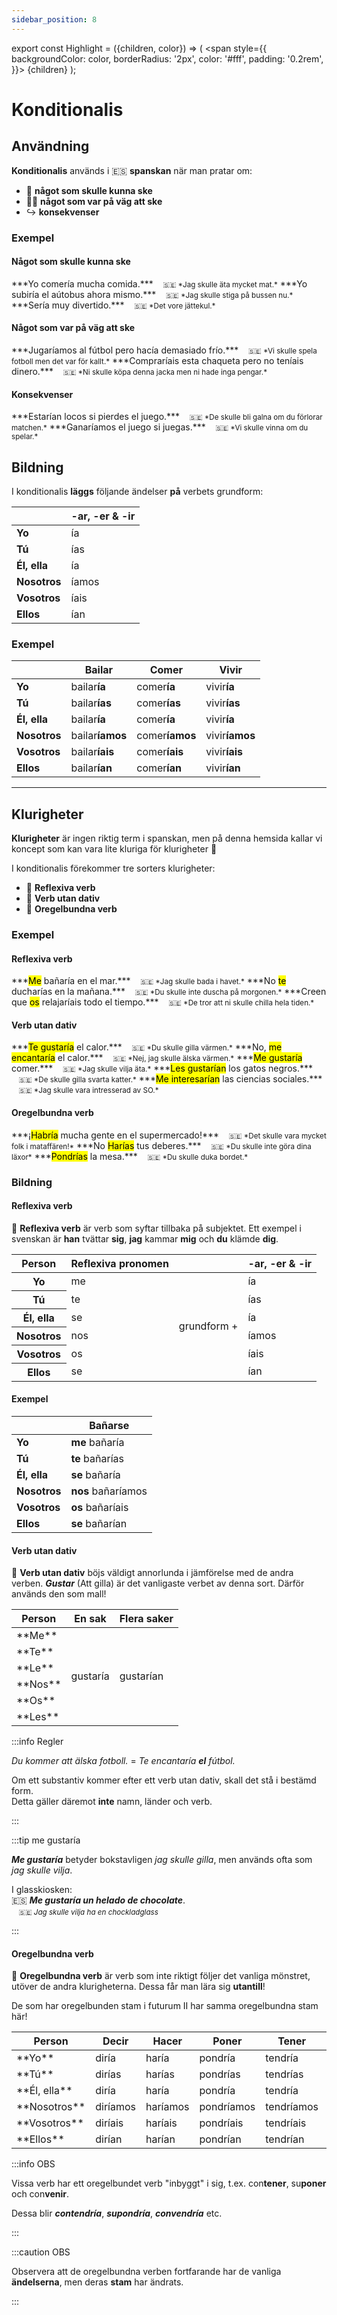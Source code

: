```yaml
---
sidebar_position: 8
---
```


export const Highlight = ({children, color}) => (
  <span
    style={{
      backgroundColor: color,
      borderRadius: '2px',
      color: '#fff',
      padding: '0.2rem',
    }}>
    {children}
  </span>
);

# <Highlight color="#0b00d1">Konditionalis</Highlight>

## <Highlight color="#ff4802">Användning</Highlight>

**Konditionalis** används i 🇪🇸 **spanskan** när man pratar om:

- 🤔 **något som skulle kunna ske**
- 🙅‍♂️ **något som var på väg att ske**
- ↪️ **konsekvenser**

### <Highlight color="#ff4802">Exempel</Highlight>

#### <Highlight color="#ff4802">Något som skulle kunna ske</Highlight>
 
<div class="custom-quote">  
***Yo comería mucha comida.***   
&nbsp;&nbsp;&nbsp;<small>🇸🇪 *Jag skulle äta mycket mat.*</small>    
***Yo subiría el aútobus ahora mismo.***   
&nbsp;&nbsp;&nbsp;<small>🇸🇪 *Jag skulle stiga på bussen nu.*</small>  
***Sería muy divertido.***   
&nbsp;&nbsp;&nbsp;<small>🇸🇪 *Det vore jättekul.*</small>  
</div>

#### <Highlight color="#ff4802">Något som var på väg att ske</Highlight>
 
<div class="custom-quote">  
***Jugaríamos al fútbol pero hacía demasiado frío.***   
&nbsp;&nbsp;&nbsp;<small>🇸🇪 *Vi skulle spela fotboll men det var för kallt.*</small>    
***Compraríais esta chaqueta pero no teníais dinero.***    
&nbsp;&nbsp;&nbsp;<small>🇸🇪 *Ni skulle köpa denna jacka men ni hade inga pengar.*</small>    
</div>

#### <Highlight color="#ff4802">Konsekvenser</Highlight>
 
<div class="custom-quote">  
***Estarían locos si pierdes el juego.***   
&nbsp;&nbsp;&nbsp;<small>🇸🇪 *De skulle bli galna om du förlorar matchen.*</small>    
***Ganaríamos el juego si juegas.***    
&nbsp;&nbsp;&nbsp;<small>🇸🇪 *Vi skulle vinna om du spelar.*</small>        
</div>

## <Highlight color="#ff4802">Bildning</Highlight>

I konditionalis **läggs** följande ändelser **på** verbets grundform:

|       | -ar, -er & -ir   | 
| ----- | ----- | 
| **Yo**    | ía    |   
| **Tú**    | ías    | 
| **Él, ella**    | ía     | 
| **Nosotros**    | íamos     | 
| **Vosotros**    | íais     |
| **Ellos**    | ían     | 

### <Highlight color="#ff4802">Exempel</Highlight>

|       | Bailar   | Comer   | Vivir   |
| ----- | ----- | ----- | ----- |
| **Yo**    | bailar**ía**     | comer**ía**     | vivir**ía**     |
| **Tú**    | bailar**ías**    | comer**ías**    | vivir**ías**    |
| **Él, ella**    | bailar**ía**     | comer**ía**     | vivir**ía**     |
| **Nosotros**    | bailar**íamos**     | comer**íamos**     | vivir**íamos**     |
| **Vosotros**    | bailar**íais**     | comer**íais**     | vivir**íais**     |
| **Ellos**    | bailar**ían**     | comer**ían**     | vivir**ían**     |

---

## <Highlight color="#ff4802">Klurigheter</Highlight>

**Klurigheter** är ingen riktig term i spanskan, men på denna hemsida kallar vi koncept som kan vara lite kluriga för klurigheter 🥸

I konditionalis förekommer tre sorters klurigheter:

- 🦺 **Reflexiva verb**
- 💩 **Verb utan dativ**
- 🖕 **Oregelbundna verb**

### <Highlight color="#ff4802">Exempel</Highlight>

#### <Highlight color="#ff4802">Reflexiva verb</Highlight>
 
<div class="custom-quote">  
<p>
***<mark>Me</mark> bañaría en el mar.***   
&nbsp;&nbsp;&nbsp;<small>🇸🇪 *Jag skulle bada i havet.*</small>    
***No <mark>te</mark> ducharías en la mañana.***   
&nbsp;&nbsp;&nbsp;<small>🇸🇪 *Du skulle inte duscha på morgonen.*</small>    
***Creen que <mark>os</mark> relajaríais todo el tiempo.***   
&nbsp;&nbsp;&nbsp;<small>🇸🇪 *De tror att ni skulle chilla hela tiden.*</small> 
</p>
</div>

#### <Highlight color="#ff4802">Verb utan dativ</Highlight>
 
<div class="custom-quote">  
<p>
***<mark>Te gustaría</mark> el calor.***   
&nbsp;&nbsp;&nbsp;<small>🇸🇪 *Du skulle gilla värmen.*</small>    
***No, <mark>me encantaría</mark> el calor.***   
&nbsp;&nbsp;&nbsp;<small>🇸🇪 *Nej, jag skulle älska värmen.*</small>   
***<mark>Me gustaría</mark> comer.***   
&nbsp;&nbsp;&nbsp;<small>🇸🇪 *Jag skulle vilja äta.*</small>      
***<mark>Les gustarían</mark> los gatos negros.***   
&nbsp;&nbsp;&nbsp;<small>🇸🇪 *De skulle gilla svarta katter.*</small>    
***<mark>Me interesarían</mark> las ciencias sociales.***   
&nbsp;&nbsp;&nbsp;<small>🇸🇪 *Jag skulle vara intresserad av SO.*</small>
</p>
</div>

#### <Highlight color="#ff4802">Oregelbundna verb</Highlight>
 
<div class="custom-quote">  
<p>
***¡<mark>Habría</mark> mucha gente en el supermercado!***   
&nbsp;&nbsp;&nbsp;<small>🇸🇪 *Det skulle vara mycket folk i mataffären!*</small>    
***No <mark>Harías</mark> tus deberes.***   
&nbsp;&nbsp;&nbsp;<small>🇸🇪 *Du skulle inte göra dina läxor*</small>    
***<mark>Pondrías</mark> la mesa.***   
&nbsp;&nbsp;&nbsp;<small>🇸🇪 *Du skulle duka bordet.*</small>    
</p>
</div>

### <Highlight color="#ff4802">Bildning</Highlight>

#### <Highlight color="#ff4802">Reflexiva verb</Highlight>

🦺 **Reflexiva verb** är verb som syftar tillbaka på subjektet. Ett exempel i svenskan är **han** tvättar **sig**, **jag** kammar **mig** och **du** klämde **dig**. 

<table>
  <thead>
    <tr>
      <th> Person</th>
      <th> Reflexiva pronomen</th>
      <th> </th>
      <th> -ar, -er & -ir</th>
    </tr>
  </thead>
  <tbody>
    <tr>
      <th> Yo</th>
      <td> me</td>
      <td rowspan="6">grundform +</td>
      <td> ía</td>
    </tr>
    <tr>
      <th> Tú</th>
      <td> te</td>
      <td> ías</td>
    </tr>
    <tr>
      <th> Él, ella</th>
      <td> se</td>
      <td> ía</td>
    </tr>
    <tr>
      <th> Nosotros</th>
      <td> nos</td>
      <td> íamos</td>
    </tr>
    <tr>
      <th> Vosotros</th>
      <td> os</td>
      <td> íais</td>
    </tr>
    <tr>
      <th> Ellos</th>
      <td> se</td>
      <td> ían</td>
    </tr>
  </tbody>
</table>

#### <Highlight color="#ff4802">Exempel</Highlight>

|                  | Bañar**se**      | 
| ---------------- | ---------------- |
| **Yo**           | **me** bañaría      | 
| **Tú**           | **te** bañarías   |
| **Él, ella**     | **se** bañaría      |
| **Nosotros**     | **nos** bañaríamos  |   
| **Vosotros**     | **os** bañaríais |
| **Ellos**        | **se** bañarían  | 

#### <Highlight color="#ff4802">Verb utan dativ</Highlight>

💩 **Verb utan dativ** böjs väldigt annorlunda i jämförelse med de andra verben. ***Gustar*** (Att gilla) är det vanligaste verbet av denna sort. Därför används den som mall!

<table>
  <thead>
    <tr>
      <th> Person</th>
      <th> En sak</th>
      <th> Flera saker</th>
    </tr>
  </thead>
  <tbody>
    <tr>
      <td>**Me**</td>
      <td rowspan="6">gustaría</td>
      <td rowspan="6">gustarían</td>
    </tr>
    <tr>
      <td>**Te**</td>
    </tr>
    <tr>
      <td>**Le**</td>
    </tr>
    <tr>
      <td>**Nos**</td>
    </tr>
    <tr>
      <td>**Os**</td>
    </tr>
    <tr>
      <td>**Les**</td>
    </tr>
  </tbody>
</table>

:::info Regler

*Du kommer att älska fotboll.* = *Te encantaría **el** fútbol.*

Om ett substantiv kommer efter ett verb utan dativ, skall det stå i bestämd form.     
Detta gäller däremot **inte** namn, länder och verb.

:::

:::tip me gustaría

***Me gustaría*** betyder bokstavligen *jag skulle gilla*, men används ofta som *jag skulle vilja*. 

I glasskiosken:    
🇪🇸 ***Me gustaría un helado de chocolate***.    
&nbsp;&nbsp;&nbsp;<small>🇸🇪 *Jag skulle vilja ha en chockladglass*</small>

:::

#### <Highlight color="#ff4802">Oregelbundna verb</Highlight>

🖕 **Oregelbundna verb** är verb som inte riktigt följer det vanliga mönstret, utöver de andra klurigheterna. Dessa får man lära sig **utantill**! 

De som har oregelbunden stam i futurum II har samma oregelbundna stam här!

<div class="my-special-table">  
<table>
  <thead>
    <tr>
      <th> Person</th>
      <th> Decir</th>
      <th> Hacer</th>
      <th> Poner</th>
      <th> Tener</th>
      <th> Venir</th>
      <th> Saber</th>
      <th> Haber</th>
      <th> Salir</th>
      <th> Valer</th>
      <th> Poder</th>
      <th> Querer</th>
      <th> Caber</th>
      <th> Oír</th>
    </tr>
  </thead>
  <tbody>
    <tr>
      <td>**Yo**</td>
      <td><span style={{color: 'red'}}>diría</span></td>
      <td><span style={{color: 'red'}}>haría</span></td>
      <td><span style={{color: 'red'}}>pondría</span></td>
      <td><span style={{color: 'red'}}>tendría</span></td>
      <td><span style={{color: 'red'}}>vendría</span></td>
      <td><span style={{color: 'red'}}>sabría</span></td>
      <td><span style={{color: 'red'}}>habría</span></td>
      <td><span style={{color: 'red'}}>saldría</span></td>
      <td><span style={{color: 'red'}}>valdría</span></td>
      <td><span style={{color: 'red'}}>podría</span></td>
      <td><span style={{color: 'red'}}>querría</span></td>
      <td><span style={{color: 'red'}}>cabría</span></td>
      <td><span style={{color: 'red'}}>oiría</span></td>
    </tr>
    <tr>
      <td>**Tú**</td>
      <td><span style={{color: 'red'}}>dirías</span></td>
      <td><span style={{color: 'red'}}>harías</span></td>
      <td><span style={{color: 'red'}}>pondrías</span></td>
      <td><span style={{color: 'red'}}>tendrías</span></td>
      <td><span style={{color: 'red'}}>vendrías</span></td>
      <td><span style={{color: 'red'}}>sabrías</span></td>
      <td><span style={{color: 'red'}}>habrías</span></td>
      <td><span style={{color: 'red'}}>saldrías</span></td>
      <td><span style={{color: 'red'}}>valdrías</span></td>
      <td><span style={{color: 'red'}}>podrías</span></td>
      <td><span style={{color: 'red'}}>querrías</span></td>
      <td><span style={{color: 'red'}}>cabrías</span></td>
      <td><span style={{color: 'red'}}>oirías</span></td>
    </tr>
    <tr>
      <td>**Él, ella**</td>
      <td><span style={{color: 'red'}}>diría</span></td>
      <td><span style={{color: 'red'}}>haría</span></td>
      <td><span style={{color: 'red'}}>pondría</span></td>
      <td><span style={{color: 'red'}}>tendría</span></td>
      <td><span style={{color: 'red'}}>vendría</span></td>
      <td><span style={{color: 'red'}}>sabría</span></td>
      <td><span style={{color: 'red'}}>habría</span></td>
      <td><span style={{color: 'red'}}>saldría</span></td>
      <td><span style={{color: 'red'}}>valdría</span></td>
      <td><span style={{color: 'red'}}>podría</span></td>
      <td><span style={{color: 'red'}}>querría</span></td>
      <td><span style={{color: 'red'}}>cabría</span></td>
      <td><span style={{color: 'red'}}>oiría</span></td>
    </tr>
    <tr>
      <td>**Nosotros**</td>
      <td><span style={{color: 'red'}}>diríamos</span></td>
      <td><span style={{color: 'red'}}>haríamos</span></td>
      <td><span style={{color: 'red'}}>pondríamos</span></td>
      <td><span style={{color: 'red'}}>tendríamos</span></td>
      <td><span style={{color: 'red'}}>vendríamos</span></td>
      <td><span style={{color: 'red'}}>sabríamos</span></td>
      <td><span style={{color: 'red'}}>habríamos</span></td>
      <td><span style={{color: 'red'}}>saldríamos</span></td>
      <td><span style={{color: 'red'}}>valdríamos</span></td>
      <td><span style={{color: 'red'}}>podríamos</span></td>
      <td><span style={{color: 'red'}}>querríamos</span></td>
      <td><span style={{color: 'red'}}>cabríamos</span></td>
      <td><span style={{color: 'red'}}>oiríamos</span></td>
    </tr>
    <tr>
      <td>**Vosotros**</td>
      <td><span style={{color: 'red'}}>diríais</span></td>
      <td><span style={{color: 'red'}}>haríais</span></td>
      <td><span style={{color: 'red'}}>pondríais</span></td>
      <td><span style={{color: 'red'}}>tendríais</span></td>
      <td><span style={{color: 'red'}}>vendríais</span></td>
      <td><span style={{color: 'red'}}>sabríais</span></td>
      <td><span style={{color: 'red'}}>habríais</span></td>
      <td><span style={{color: 'red'}}>saldríais</span></td>
      <td><span style={{color: 'red'}}>valdríais</span></td>
      <td><span style={{color: 'red'}}>podríais</span></td>
      <td><span style={{color: 'red'}}>querríais</span></td>
      <td><span style={{color: 'red'}}>cabríais</span></td>
      <td><span style={{color: 'red'}}>oiríais</span></td>
    </tr>
    <tr>
      <td>**Ellos**</td>
      <td><span style={{color: 'red'}}>dirían</span></td>
      <td><span style={{color: 'red'}}>harían</span></td>
      <td><span style={{color: 'red'}}>pondrían</span></td>
      <td><span style={{color: 'red'}}>tendrían</span></td>
      <td><span style={{color: 'red'}}>vendrían</span></td>
      <td><span style={{color: 'red'}}>sabrían</span></td>
      <td><span style={{color: 'red'}}>habrían</span></td>
      <td><span style={{color: 'red'}}>saldrían</span></td>
      <td><span style={{color: 'red'}}>valdrían</span></td>
      <td><span style={{color: 'red'}}>podrían</span></td>
      <td><span style={{color: 'red'}}>querrían</span></td>
      <td><span style={{color: 'red'}}>cabrían</span></td>
      <td><span style={{color: 'red'}}>oirían</span></td>
    </tr>
  </tbody>
</table>
</div>

:::info OBS

Vissa verb har ett oregelbundet verb "inbyggt" i sig, t.ex. con**tener**, su**poner** och con**venir**.

Dessa blir ***contendría***, ***supondría***, ***convendría*** etc.

:::

:::caution OBS

Observera att de oregelbundna verben fortfarande har de vanliga **ändelserna**, men deras **stam** har ändrats.

:::

